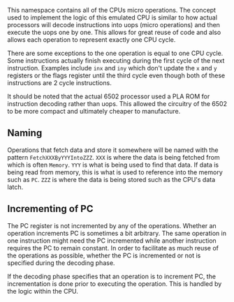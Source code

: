 ﻿This namespace contains all of the CPUs micro operations. The concept used to implement the logic
of this emulated CPU is similar to how actual processors will decode instructions into uops (micro
operations) and then execute the uops one by one. This allows for great reuse of code and also
allows each operation to represent exactly one CPU cycle.

There are some exceptions to the one operation is equal to one CPU cycle. Some instructions
actually finish executing during the first cycle of the next instruction. Examples include `inx`
and `iny` which don't update the `x` and `y` registers or the flags register until the third cycle
even though both of these instructions are 2 cycle instructions.

It should be noted that the actual 6502 processor used a PLA ROM for instruction decoding rather
than uops. This allowed the circuitry of the 6502 to be more compact and ultimately cheaper to
manufacture.

## Naming

Operations that fetch data and store it somewhere will be named with the pattern
`FetchXXXByYYYIntoZZZ`. `XXX` is where the data is being fetched from which is often `Memory`.
`YYY` is what is being used to find that data. If data is being read from memory, this is what is
used to reference into the memory such as `PC`. `ZZZ` is where the data is being stored such as the
CPU's data latch.

## Incrementing of PC

The PC register is not incremented by any of the operations. Whether an operation increments PC is
sometimes a bit arbitrary. The same operation in one instruction might need the PC incremented
while another instruction requires the PC to remain constant. In order to facilitate as much reuse
of the operations as possible, whether the PC is incremented or not is specified during the
decoding phase.

If the decoding phase specifies that an operation is to increment PC, the incrementation is done
prior to executing the operation. This is handled by the logic within the CPU.